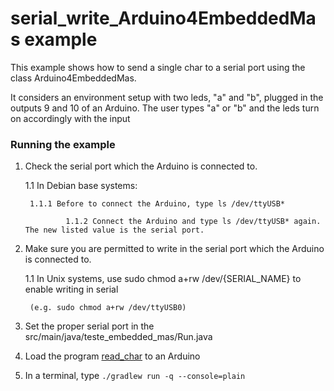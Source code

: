 # serial_write_Arduino4EmbeddedMas example

This example shows how to send a single char to a serial port using the class Arduino4EmbeddedMas. 

It considers an environment setup with two leds, "a" and "b", plugged in the outputs 9 and 10 of an Arduino. The user types "a" or "b" and the leds turn on accordingly with the input


### Running the example
1. Check the serial port which the Arduino is connected to.

	1.1 In Debian base systems:

        
		1.1.1 Before to connect the Arduino, type ls /dev/ttyUSB*

                1.1.2 Connect the Arduino and type ls /dev/ttyUSB* again. The new listed value is the serial port.

1. Make sure you are permitted to write in the serial port which the Arduino is connected to. 

	1.1 In Unix systems, use sudo chmod a+rw /dev/{SERIAL_NAME} to enable writing in serial 
		
		(e.g. sudo chmod a+rw /dev/ttyUSB0)

1. Set the proper serial port in the src/main/java/teste_embedded_mas/Run.java
1. Load the program [read_char](arduino/read_char/read_char.ino) to an Arduino
1. In a terminal, type ```./gradlew run -q --console=plain ```

